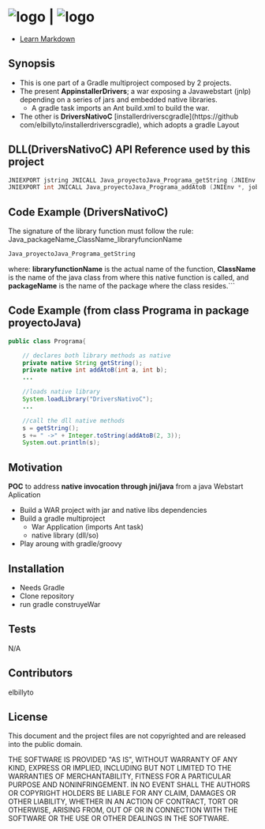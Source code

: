 ![logo](https://avatars1.githubusercontent.com/u/124156?v=3&s=100) | ![logo](http://ant.apache.org/images/ant_logo_large.gif)
==========================
* [Learn Markdown](https://bitbucket.org/tutorials/markdowndemo)

## Synopsis
* This is one part of a Gradle multiproject composed by 2 projects. 
* The present **AppinstallerDrivers**; a war exposing a Javawebstart (jnlp) depending on a series of jars and embedded native libraries.
	* A gradle task imports an Ant build.xml to build the war.
* The other is **DriversNativoC** [installerdriverscgradle](https://github com/elbillyto/installerdriverscgradle), which adopts a gradle Layout

## DLL(DriversNativoC) API Reference used by this project
```c
JNIEXPORT jstring JNICALL Java_proyectoJava_Programa_getString (JNIEnv *, jobject);
JNIEXPORT int JNICALL Java_proyectoJava_Programa_addAtoB (JNIEnv *, jobject, jint, jint);
```  

## Code Example (**DriversNativoC**)
The signature of the library function must follow the rule:
Java_packageName_ClassName_libraryfuncionName
```c
Java_proyectoJava_Programa_getString
```
where: 
**libraryfunctionName** is the actual name of the function, 
**ClassName** is the name of the java class from where this native function is called, and
**packageName** is the name of the package where the class resides.```  
  
## Code Example (**from class Programa in package proyectoJava**)
```java
public class Programa{

	// declares both library methods as native
	private native String getString();
	private native int addAtoB(int a, int b);  
	...

	//loads native library
	System.loadLibrary("DriversNativoC");
	...

	//call the dll native methods
	s = getString();
	s += " ->" + Integer.toString(addAtoB(2, 3));
	System.out.println(s);
```
## Motivation
**POC** to address **native invocation through jni/java** from a java Webstart Aplication 
* Build a WAR project with jar and native libs dependencies
* Build a gradle multiproject 
	* War Application (imports Ant task)
	* native library (dll/so)
* Play aroung with gradle/groovy

## Installation
* Needs Gradle
* Clone repository
* run gradle construyeWar


## Tests
N/A

## Contributors
elbillyto

## License

This document and the project files are not copyrighted and are released into the public domain.

THE SOFTWARE IS PROVIDED "AS IS", WITHOUT WARRANTY OF ANY KIND, EXPRESS OR IMPLIED, INCLUDING BUT NOT LIMITED TO THE WARRANTIES OF MERCHANTABILITY, FITNESS FOR A PARTICULAR PURPOSE AND NONINFRINGEMENT. IN NO EVENT SHALL THE AUTHORS OR COPYRIGHT HOLDERS BE LIABLE FOR ANY CLAIM, DAMAGES OR OTHER LIABILITY, WHETHER IN AN ACTION OF CONTRACT, TORT OR OTHERWISE, ARISING FROM, OUT OF OR IN CONNECTION WITH THE SOFTWARE OR THE USE OR OTHER DEALINGS IN THE SOFTWARE.